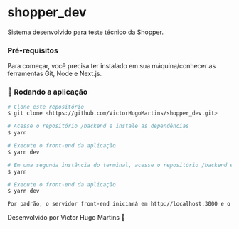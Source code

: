 # shopper_dev
Sistema desenvolvido para teste técnico da Shopper.

### Pré-requisitos

Para começar, você precisa ter instalado em sua máquina/conhecer as ferramentas Git, Node e Next.js.

### 🎲 Rodando a aplicação

```bash
# Clone este repositório
$ git clone <https://github.com/VictorHugoMartins/shopper_dev.git>

# Acesse o repositório /backend e instale as dependências
$ yarn

# Execute o front-end da aplicação
$ yarn dev

# Em uma segunda instância do terminal, acesse o repositório /backend e instale as dependências
$ yarn

# Execute o front-end da aplicação
$ yarn dev

Por padrão, o servidor front-end iniciará em http://localhost:3000 e o back-end iniciará em http://localhost:5000. As variáveis de configuração de banco de dados e ambiente de execução podem ser alteradas nos arquivos backend/config/environment_variables.ts (conexão com banco de dados, dados do ambiente de execução) e frontend/config/api_routes.ts (dados do ambiente de execução). Tal separação foi pensada devida a separação comum entre os projetos de desenvolvimento de front e back-end.
```

Desenvolvido por Victor Hugo Martins 🦸